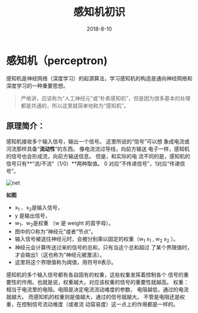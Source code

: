﻿---
title: 感知机初识
tags: [感知机]

categories: [机器学习]

date: 2018-8-10
---

# 感知机（perceptron)
感知机是神经网络（深度学习）的起源算法，学习感知机的构造是通向神经网络和深度学习的一种重要思想。
>严格讲，应该称为“人工神经元”或“朴素感知机”，但是因为很多基本的处理都是共通的，所以这里就简单地称为“感知机”。

## 原理简介：
感知机接收多个输入信号，输出一个信号。
这里所说的“信号”可以想 象成电流或河流那样具备“**流动性**”的东西。
像电流流过导线，向前方输送 电子一样，感知机的信号也会形成流，向前方输送信息。
但是，和实际的电 流不同的是，感知机的信号只有**“流/不流”（1/0）**两种取值。
0 对应“不传递信号”，1对应“传递信号”。

![net](http://r.photo.store.qq.com/psb?/V14eJTFY137vJk/Jb9LnAgcqtwC7udEtAvxtUYaeAQmdphrXHM8w98K9MQ!/r/dIoBAAAAAAAA "markdown")

**如图**
- x<sub>1</sub> 、x<sub>2</sub>是输入信号，
- y 是输出信号，
- w<sub>1</sub>、w<sub>2</sub>是权重 （w 是 weight 的首字母）。
- 图中的○称为“神经元”或者“节点”。
- 输入信号被送往神经元时，会被分别乘以固定的权重（w<sub>1</sub> x<sub>1</sub> , w<sub>2</sub> x<sub>2</sub> ）。
- 神经元会计算传送过来的信号的总和，只有当这个总和超过 了某个界限值时，才会输出1（这也称为“神经元被激活）。
- 这里将这个界限值称为阈值，用符号θ表示。

感知机的多个输入信号都有各自固有的权重，这些权重发挥着控制各个 信号的重要性的作用。也就是说，权重越大，对应该权重的信号的重要性就越高。
权重：相当于电流里的电阻。电阻是决定电流流动难度的参数， 电阻越低，通过的电流就越大。
而感知机的权重则是值越大，通过的信号就越大。
不管是电阻还是权重，在控制信号流动难度（或者流 动容易度）这一点上的作用都是一样的。